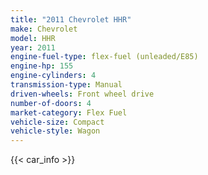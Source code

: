 ```yaml
---
title: "2011 Chevrolet HHR"
make: Chevrolet
model: HHR
year: 2011
engine-fuel-type: flex-fuel (unleaded/E85)
engine-hp: 155
engine-cylinders: 4
transmission-type: Manual
driven-wheels: Front wheel drive
number-of-doors: 4
market-category: Flex Fuel
vehicle-size: Compact
vehicle-style: Wagon
---
```


{{< car_info >}}
